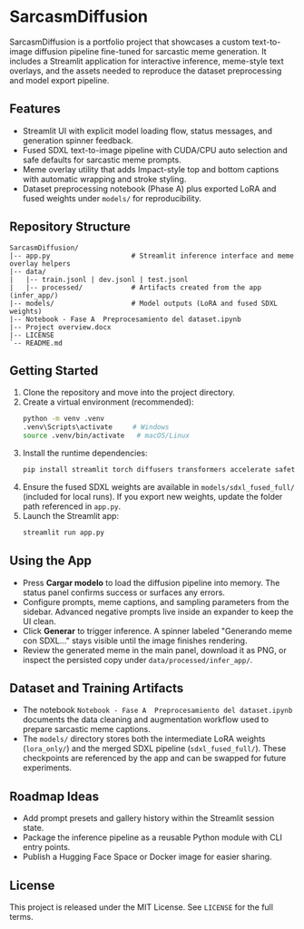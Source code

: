﻿# SarcasmDiffusion

SarcasmDiffusion is a portfolio project that showcases a custom text-to-image diffusion pipeline fine-tuned for sarcastic meme generation. It includes a Streamlit application for interactive inference, meme-style text overlays, and the assets needed to reproduce the dataset preprocessing and model export pipeline.

## Features
- Streamlit UI with explicit model loading flow, status messages, and generation spinner feedback.
- Fused SDXL text-to-image pipeline with CUDA/CPU auto selection and safe defaults for sarcastic meme prompts.
- Meme overlay utility that adds Impact-style top and bottom captions with automatic wrapping and stroke styling.
- Dataset preprocessing notebook (Phase A) plus exported LoRA and fused weights under `models/` for reproducibility.

## Repository Structure
```
SarcasmDiffusion/
|-- app.py                    # Streamlit inference interface and meme overlay helpers
|-- data/
|   |-- train.jsonl | dev.jsonl | test.jsonl
|   |-- processed/            # Artifacts created from the app (infer_app/)
|-- models/                   # Model outputs (LoRA and fused SDXL weights)
|-- Notebook - Fase A  Preprocesamiento del dataset.ipynb
|-- Project overview.docx
|-- LICENSE
`-- README.md
```

## Getting Started
1. Clone the repository and move into the project directory.
2. Create a virtual environment (recommended):
   ```bash
   python -m venv .venv
   .venv\Scripts\activate     # Windows
   source .venv/bin/activate   # macOS/Linux
   ```
3. Install the runtime dependencies:
   ```bash
   pip install streamlit torch diffusers transformers accelerate safetensors pillow
   ```
4. Ensure the fused SDXL weights are available in `models/sdxl_fused_full/` (included for local runs). If you export new weights, update the folder path referenced in `app.py`.
5. Launch the Streamlit app:
   ```bash
   streamlit run app.py
   ```

## Using the App
- Press **Cargar modelo** to load the diffusion pipeline into memory. The status panel confirms success or surfaces any errors.
- Configure prompts, meme captions, and sampling parameters from the sidebar. Advanced negative prompts live inside an expander to keep the UI clean.
- Click **Generar** to trigger inference. A spinner labeled "Generando meme con SDXL..." stays visible until the image finishes rendering.
- Review the generated meme in the main panel, download it as PNG, or inspect the persisted copy under `data/processed/infer_app/`.

## Dataset and Training Artifacts
- The notebook `Notebook - Fase A  Preprocesamiento del dataset.ipynb` documents the data cleaning and augmentation workflow used to prepare sarcastic meme captions.
- The `models/` directory stores both the intermediate LoRA weights (`lora_only/`) and the merged SDXL pipeline (`sdxl_fused_full/`). These checkpoints are referenced by the app and can be swapped for future experiments.

## Roadmap Ideas
- Add prompt presets and gallery history within the Streamlit session state.
- Package the inference pipeline as a reusable Python module with CLI entry points.
- Publish a Hugging Face Space or Docker image for easier sharing.

## License
This project is released under the MIT License. See `LICENSE` for the full terms.

